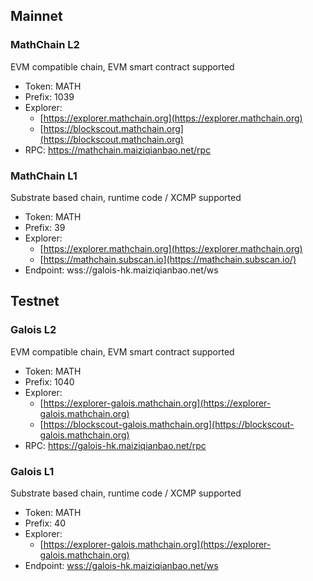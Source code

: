 ## Mainnet

### MathChain L2

EVM compatible chain, EVM smart contract supported

- Token: MATH
- Prefix: 1039
- Explorer: 
    - [https://explorer.mathchain.org](https://explorer.mathchain.org)
    - [https://blockscout.mathchain.org](https://blockscout.mathchain.org)
- RPC: https://mathchain.maiziqianbao.net/rpc

### MathChain L1

Substrate based chain, runtime code / XCMP supported

- Token: MATH
- Prefix: 39
- Explorer:
    - [https://explorer.mathchain.org](https://explorer.mathchain.org)
    - [https://mathchain.subscan.io](https://mathchain.subscan.io/)
- Endpoint: wss://galois-hk.maiziqianbao.net/ws


## Testnet

### Galois L2

EVM compatible chain, EVM smart contract supported

- Token: MATH
- Prefix: 1040
- Explorer: 
    - [https://explorer-galois.mathchain.org](https://explorer-galois.mathchain.org)
    - [https://blockscout-galois.mathchain.org](https://blockscout-galois.mathchain.org)
- RPC: https://galois-hk.maiziqianbao.net/rpc


### Galois L1

Substrate based chain, runtime code / XCMP supported

- Token: MATH
- Prefix: 40
- Explorer: 
    - [https://explorer-galois.mathchain.org](https://explorer-galois.mathchain.org)
- Endpoint: [wss://galois-hk.maiziqianbao.net/ws](wss://galois-hk.maiziqianbao.net/ws)
